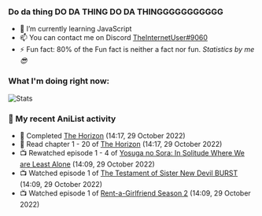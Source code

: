 ### Do da thing DO DA THING DO DA THINGGGGGGGGGGG

<!-- **TheInternetUser0/TheInternetUser0** is a ✨ _special_ ✨ repository because its `README.md` (this file) appears on your GitHub profile. -->


- 🌱 I’m currently learning JavaScript
- 📫 You can contact me on Discord [TheInternetUser#9060](https://discord.com/users/534117072796385300)
- ⚡ Fun fact: 80% of the Fun fact is neither a fact nor fun. _Statistics by me 😎_

### What I'm doing right now:
![Stats](https://discord.c99.nl/widget/theme-3/534117072796385300.png)

### 🌸 My recent AniList activity

<!-- ANILIST_ACTIVITY:start -->

-   📖 Completed [The Horizon](https://anilist.co/manga/100568) (14:17, 29 October 2022)
-   📖 Read chapter 1 - 20 of [The Horizon](https://anilist.co/manga/100568) (14:17, 29 October 2022)
-   📺 Rewatched episode 1 - 4 of [Yosuga no Sora: In Solitude Where We are Least Alone](https://anilist.co/anime/8861) (14:09, 29 October 2022)
-   📺 Watched episode 1 of [The Testament of Sister New Devil BURST](https://anilist.co/anime/21110) (14:09, 29 October 2022)
-   📺 Watched episode 1 of [Rent-a-Girlfriend Season 2](https://anilist.co/anime/124410) (14:09, 29 October 2022)

<!-- ANILIST_ACTIVITY:end -->
